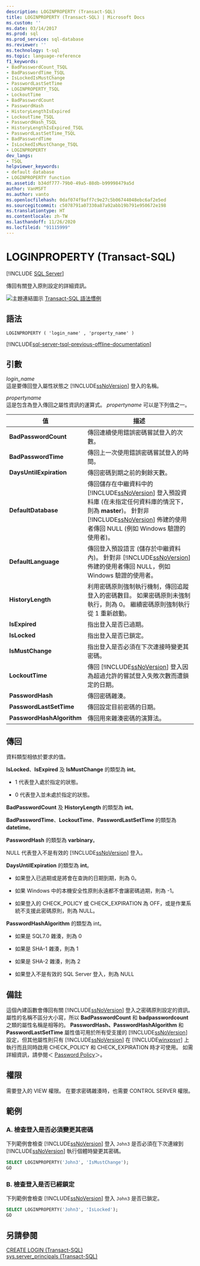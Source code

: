 ```yaml
---
description: LOGINPROPERTY (Transact-SQL)
title: LOGINPROPERTY (Transact-SQL) | Microsoft Docs
ms.custom: ''
ms.date: 03/14/2017
ms.prod: sql
ms.prod_service: sql-database
ms.reviewer: ''
ms.technology: t-sql
ms.topic: language-reference
f1_keywords:
- BadPasswordCount_TSQL
- BadPasswordTime_TSQL
- IsLockedIsMustChange
- PasswordLastSetTime
- LOGINPROPERTY_TSQL
- LockoutTime
- BadPasswordCount
- PasswordHash
- HistoryLengthIsExpired
- LockoutTime_TSQL
- PasswordHash_TSQL
- HistoryLengthIsExpired_TSQL
- PasswordLastSetTime_TSQL
- BadPasswordTime
- IsLockedIsMustChange_TSQL
- LOGINPROPERTY
dev_langs:
- TSQL
helpviewer_keywords:
- default database
- LOGINPROPERTY function
ms.assetid: b34df777-79b0-49a5-88db-b99998479a5d
author: VanMSFT
ms.author: vanto
ms.openlocfilehash: 0daf074f9aff7c9e27c5b06744048ebc6af2e5ed
ms.sourcegitcommit: c5078791a07330a87a92abb19b791e950672e198
ms.translationtype: HT
ms.contentlocale: zh-TW
ms.lasthandoff: 11/26/2020
ms.locfileid: "91115999"
---
```

# <a name="loginproperty-transact-sql"></a>LOGINPROPERTY (Transact-SQL)
[!INCLUDE [SQL Server](../../includes/applies-to-version/sqlserver.md)]

  傳回有關登入原則設定的詳細資訊。  
  
 ![主題連結圖示](../../database-engine/configure-windows/media/topic-link.gif "主題連結圖示") [Transact-SQL 語法慣例](../../t-sql/language-elements/transact-sql-syntax-conventions-transact-sql.md)  
  
## <a name="syntax"></a>語法  
  
```syntaxsql
LOGINPROPERTY ( 'login_name' , 'property_name' )  
```  
  
[!INCLUDE[sql-server-tsql-previous-offline-documentation](../../includes/sql-server-tsql-previous-offline-documentation.md)]

## <a name="arguments"></a>引數
 *login_name*  
 這是要傳回登入屬性狀態之 [!INCLUDE[ssNoVersion](../../includes/ssnoversion-md.md)] 登入的名稱。  
  
 *propertyname*  
 這是包含為登入傳回之屬性資訊的運算式。 *propertyname* 可以是下列值之一。  
  
|值|描述|  
|-----------|-----------------|  
|**BadPasswordCount**|傳回連續使用錯誤密碼嘗試登入的次數。|  
|**BadPasswordTime**|傳回上一次使用錯誤密碼嘗試登入的時間。|  
|**DaysUntilExpiration**|傳回密碼到期之前的剩餘天數。|  
|**DefaultDatabase**|傳回儲存在中繼資料中的 [!INCLUDE[ssNoVersion](../../includes/ssnoversion-md.md)] 登入預設資料庫 (在未指定任何資料庫的情況下，則為 **master**)。 針對非 [!INCLUDE[ssNoVersion](../../includes/ssnoversion-md.md)] 佈建的使用者傳回 NULL (例如 Windows 驗證的使用者)。|  
|**DefaultLanguage**|傳回登入預設語言 (儲存於中繼資料內)。 針對非 [!INCLUDE[ssNoVersion](../../includes/ssnoversion-md.md)] 佈建的使用者傳回 NULL，例如 Windows 驗證的使用者。|  
|**HistoryLength**|利用密碼原則強制執行機制，傳回追蹤登入的密碼數目。 如果密碼原則未強制執行，則為 0。 繼續密碼原則強制執行從 1 重新啟動。|  
|**IsExpired**|指出登入是否已過期。|  
|**IsLocked**|指出登入是否已鎖定。|  
|**IsMustChange**|指出登入是否必須在下次連接時變更其密碼。|  
|**LockoutTime**|傳回 [!INCLUDE[ssNoVersion](../../includes/ssnoversion-md.md)] 登入因為超過允許的嘗試登入失敗次數而遭鎖定的日期。|  
|**PasswordHash**|傳回密碼雜湊。|  
|**PasswordLastSetTime**|傳回設定目前密碼的日期。|  
|**PasswordHashAlgorithm**|傳回用來雜湊密碼的演算法。|  
  
## <a name="returns"></a>傳回  
 資料類型相依於要求的值。  
  
 **IsLocked**、**IsExpired** 及 **IsMustChange** 的類型為 **int**。  
  
-   1 代表登入處於指定的狀態。  
  
-   0 代表登入並未處於指定的狀態。  
  
 **BadPasswordCount** 及 **HistoryLength** 的類型為 **int**。  
  
 **BadPasswordTime**、**LockoutTime**、**PasswordLastSetTime** 的類型為 **datetime**。  
  
 **PasswordHash** 的類型為 **varbinary**。  
  
 NULL 代表登入不是有效的 [!INCLUDE[ssNoVersion](../../includes/ssnoversion-md.md)] 登入。  
  
 **DaysUntilExpiration** 的類型為 **int**。  
  
-   如果登入已過期或是將會在查詢的日期到期，則為 0。  
  
-   如果 Windows 中的本機安全性原則永遠都不會讓密碼過期，則為 -1。  
  
-   如果登入的 CHECK_POLICY 或 CHECK_EXPIRATION 為 OFF，或是作業系統不支援此密碼原則，則為 NULL。  
  
 **PasswordHashAlgorithm** 的類型為 int。  
  
-   如果是 SQL7.0 雜湊，則為 0  
  
-   如果是 SHA-1 雜湊，則為 1  
  
-   如果是 SHA-2 雜湊，則為 2  
  
-   如果登入不是有效的 SQL Server 登入，則為 NULL  
  
## <a name="remarks"></a>備註  
 這個內建函數會傳回有關 [!INCLUDE[ssNoVersion](../../includes/ssnoversion-md.md)] 登入之密碼原則設定的資訊。 屬性的名稱不區分大小寫，所以 **BadPasswordCount** 和 **badpasswordcount** 之類的屬性名稱是相等的。 **PasswordHash、PasswordHashAlgorithm** 和 **PasswordLastSetTime** 屬性值可用於所有受支援的 [!INCLUDE[ssNoVersion](../../includes/ssnoversion-md.md)] 設定，但其他屬性則只有 [!INCLUDE[ssNoVersion](../../includes/ssnoversion-md.md)] 在 [!INCLUDE[winxpsvr](../../includes/winxpsvr-md.md)] 上執行而且同時啟用 CHECK_POLICY 和 CHECK_EXPIRATION 時才可使用。 如需詳細資訊，請參閱＜ [Password Policy](../../relational-databases/security/password-policy.md)＞。  
  
## <a name="permissions"></a>權限  
 需要登入的 VIEW 權限。 在要求密碼雜湊時，也需要 CONTROL SERVER 權限。  
  
## <a name="examples"></a>範例  
  
### <a name="a-checking-whether-a-login-must-change-its-password"></a>A. 檢查登入是否必須變更其密碼  
 下列範例會檢查 [!INCLUDE[ssNoVersion](../../includes/ssnoversion-md.md)] 登入 `John3` 是否必須在下次連線到 [!INCLUDE[ssNoVersion](../../includes/ssnoversion-md.md)] 執行個體時變更其密碼。  
  
```sql  
SELECT LOGINPROPERTY('John3', 'IsMustChange');  
GO  
```  
  
### <a name="b-checking-whether-a-login-is-locked-out"></a>B. 檢查登入是否已經鎖定  
 下列範例會檢查 [!INCLUDE[ssNoVersion](../../includes/ssnoversion-md.md)] 登入 `John3` 是否已鎖定。  
  
```sql  
SELECT LOGINPROPERTY('John3', 'IsLocked');  
GO  
```  
  
## <a name="see-also"></a>另請參閱  
 [CREATE LOGIN &#40;Transact-SQL&#41;](../../t-sql/statements/create-login-transact-sql.md)   
 [sys.server_principals &#40;Transact-SQL&#41;](../../relational-databases/system-catalog-views/sys-server-principals-transact-sql.md)  
  
  
